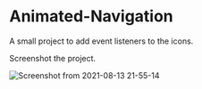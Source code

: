 # Animated-Navigation

A small project to add event listeners to the icons.

Screenshot the project.

![Screenshot from 2021-08-13 21-55-14](https://user-images.githubusercontent.com/43684497/129390141-27a55396-256e-40cc-848f-6b76d51f41dd.png)
